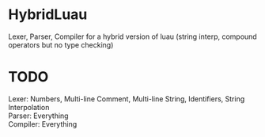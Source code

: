 # HybridLuau
Lexer, Parser, Compiler for a hybrid version of luau (string interp, compound operators but no type checking)

# TODO
Lexer: Numbers, Multi-line Comment, Multi-line String, Identifiers, String Interpolation\
Parser: Everything\
Compiler: Everything
